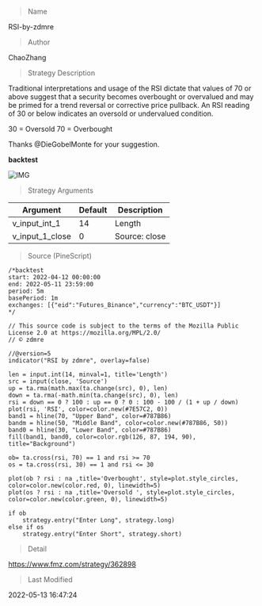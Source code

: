 
> Name

RSI-by-zdmre

> Author

ChaoZhang

> Strategy Description

Traditional interpretations and usage of the RSI dictate that values of 70 or above suggest that a security becomes overbought or overvalued and may be primed for a trend reversal or corrective price pullback. An RSI reading of 30 or below indicates an oversold or undervalued condition.

30 = Oversold
70 = Overbought

Thanks @DieGobelMonte for your suggestion.

**backtest**

 ![IMG](https://www.fmz.com/upload/asset/10d58845636280dcd8d.png) 

> Strategy Arguments



|Argument|Default|Description|
|----|----|----|
|v_input_int_1|14|Length|
|v_input_1_close|0|Source: close|high|low|open|hl2|hlc3|hlcc4|ohlc4|


> Source (PineScript)

``` pinescript
/*backtest
start: 2022-04-12 00:00:00
end: 2022-05-11 23:59:00
period: 5m
basePeriod: 1m
exchanges: [{"eid":"Futures_Binance","currency":"BTC_USDT"}]
*/

// This source code is subject to the terms of the Mozilla Public License 2.0 at https://mozilla.org/MPL/2.0/
// © zdmre

//@version=5
indicator("RSI by zdmre", overlay=false)

len = input.int(14, minval=1, title='Length')
src = input(close, 'Source')
up = ta.rma(math.max(ta.change(src), 0), len)
down = ta.rma(-math.min(ta.change(src), 0), len)
rsi = down == 0 ? 100 : up == 0 ? 0 : 100 - 100 / (1 + up / down)
plot(rsi, 'RSI', color=color.new(#7E57C2, 0))
band1 = hline(70, "Upper Band", color=#787B86)
bandm = hline(50, "Middle Band", color=color.new(#787B86, 50))
band0 = hline(30, "Lower Band", color=#787B86)
fill(band1, band0, color=color.rgb(126, 87, 194, 90), title="Background")

ob= ta.cross(rsi, 70) == 1 and rsi >= 70
os = ta.cross(rsi, 30) == 1 and rsi <= 30

plot(ob ? rsi : na ,title='Overbought', style=plot.style_circles, color=color.new(color.red, 0), linewidth=5)
plot(os ? rsi : na ,title='Oversold ', style=plot.style_circles, color=color.new(color.green, 0), linewidth=5)

if ob
    strategy.entry("Enter Long", strategy.long)
else if os
    strategy.entry("Enter Short", strategy.short)
```

> Detail

https://www.fmz.com/strategy/362898

> Last Modified

2022-05-13 16:47:24
